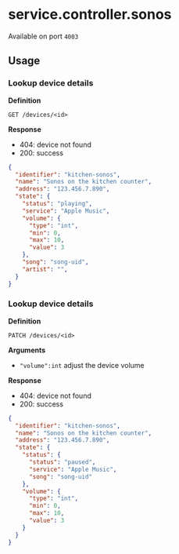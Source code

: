 # service.controller.sonos

Available on port `4003`

## Usage

### Lookup device details

**Definition**

`GET /devices/<id>`

**Response**

- 404: device not found
- 200: success

```json (This is most likely going to be updated within the next couple of days)
{
  "identifier": "kitchen-sonos",
  "name": "Sonos on the kitchen counter",
  "address": "123.456.7.890",
  "state": {
    "status": "playing",
    "service": "Apple Music",
    "volume": {
      "type": "int",
      "min": 0,
      "max": 10,
      "value": 3
    },
    "song": "song-uid",
    "artist": "",
  }
}
```

### Lookup device details

**Definition**

`PATCH /devices/<id>`

**Arguments**

- `"volume":int` adjust the device volume

**Response**

- 404: device not found
- 200: success

```json (This is most likely going to be updated within the next couple of days)
{
  "identifier": "kitchen-sonos",
  "name": "Sonos on the kitchen counter",
  "address": "123.456.7.890",
  "state": {
    "status": {
      "status": "paused",
      "service": "Apple Music",
      "song": "song-uid"
    },
    "volume": {
      "type": "int",
      "min": 0,
      "max": 10,
      "value": 3
    }
  }
}
```
